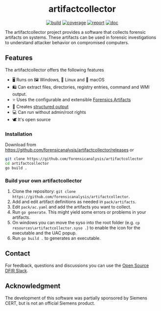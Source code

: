 <h1 align="center">artifactcollector</h1>

<p  align="center">
 <a href="https://github.com/forensicanalysis/artifactcollector/actions"><img src="https://github.com/forensicanalysis/artifactcollector/workflows/CI/badge.svg" alt="build" /></a>
 <a href="https://codecov.io/gh/forensicanalysis/artifactcollector"><img src="https://codecov.io/gh/forensicanalysis/artifactcollector/branch/master/graph/badge.svg" alt="coverage" /></a>
 <a href="https://goreportcard.com/report/github.com/forensicanalysis/artifactcollector"><img src="https://goreportcard.com/badge/github.com/forensicanalysis/artifactcollector" alt="report" /></a>
 <a href="https://pkg.go.dev/github.com/forensicanalysis/artifactcollector"><img src="https://godoc.org/github.com/forensicanalysis/artifactcollector?status.svg" alt="doc" /></a>
</p>


The artifactcollector project provides a software that collects forensic artifacts
on systems. These artifacts can be used in forensic investigations to understand
attacker behavior on compromised computers.

## Features
The artifactcollector offers the following features

- ️🖥️ Runs on 🖼️ Windows, 🐧 Linux and 🍏 macOS
- 🛍️ Can extract files, directories, registry entries, command and WMI output.
- ⭐ Uses the configurable and extensible [Forensics Artifacts](https://github.com/forensicanalysis/artifacts)
- 💾 Creates [structured output](https://github.com/forensicanalysis/forensicstore)
- ‍💻 Can run without admin/root rights
- 🕊️ It's open source

<!-- 🤖 Can [be bundled](https://github.com/forensicanalysis/acpack) for automated execution -->

### Installation

Download from https://github.com/forensicanalysis/artifactcollector/releases or

```bash
git clone https://github.com/forensicanalysis/artifactcollector
cd artifactcollector
go build .
```

### Build your own artifactcollector

1. Clone the repository: `git clone https://github.com/forensicanalysis/artifactcollector`.
2. Add and edit artifact definitions as needed in `pack/artifacts`. 
3. Edit `pack/ac.yaml` and add the artifacts you want to collect.
4. Run `go generate`. This might yield some errors or problems in your artifacts.
5. On windows you can move the syso into the root folder (e.g. `cp resources\artifactcollector.syso .`) 
to enable the icon for the executable and the UAC popup.
6. Run `go build .` to generates an executable. 

## Contact

For feedback, questions and discussions you can use the [Open Source DFIR Slack](https://github.com/open-source-dfir/slack).

## Acknowledgment

The development of this software was partially sponsored by Siemens CERT, but
is not an official Siemens product.
